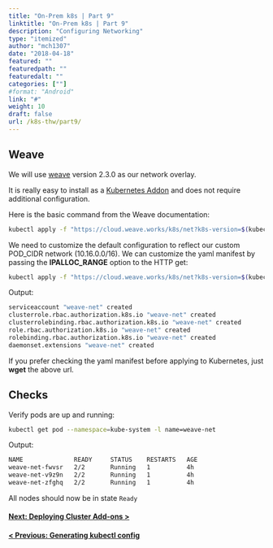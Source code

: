 ```yaml
---
title: "On-Prem k8s | Part 9"
linktitle: "On-Prem k8s | Part 9"
description: "Configuring Networking"
type: "itemized"
author: "mch1307"
date: "2018-04-18"
featured: ""
featuredpath: ""
featuredalt: ""
categories: [""]
#format: "Android"
link: "#"
weight: 10
draft: false
url: /k8s-thw/part9/
---
```

## Weave

We will use [weave][20] version 2.3.0 as our network overlay. 

It is really easy to install as a [Kubernetes Addon][21] and does not require additional configuration.

Here is the basic command from the Weave documentation:

```bash
kubectl apply -f "https://cloud.weave.works/k8s/net?k8s-version=$(kubectl version | base64 | tr -d '\n')"
```

We need to customize the default configuration to reflect our custom POD_CIDR network (10.16.0.0/16). We can customize the yaml manifest by passing the **IPALLOC_RANGE** option to the HTTP get:

```bash
kubectl apply -f "https://cloud.weave.works/k8s/net?k8s-version=$(kubectl version | base64 | tr -d '\n')&env.IPALLOC_RANGE=10.16.0.0/16"
```
Output:

```bash
serviceaccount "weave-net" created
clusterrole.rbac.authorization.k8s.io "weave-net" created
clusterrolebinding.rbac.authorization.k8s.io "weave-net" created
role.rbac.authorization.k8s.io "weave-net" created
rolebinding.rbac.authorization.k8s.io "weave-net" created
daemonset.extensions "weave-net" created
```

If you prefer checking the yaml manifest before applying to Kubernetes, just **wget** the above url.


## Checks

Verify pods are up and running:

```bash
kubectl get pod --namespace=kube-system -l name=weave-net
```

Output:

```bash
NAME              READY     STATUS    RESTARTS   AGE
weave-net-fwvsr   2/2       Running   1          4h
weave-net-v9z9n   2/2       Running   1          4h
weave-net-zfghq   2/2       Running   1          4h
```

All nodes should now be in state `Ready`

#### [Next: Deploying Cluster Add-ons >][10]

#### [< Previous: Generating kubectl config][8]

 [1]: /k8s-thw/part1
 [2]: /k8s-thw/part2
 [3]: /k8s-thw/part3
 [4]: /k8s-thw/part4
 [5]: /k8s-thw/part5
 [6]: /k8s-thw/part6
 [7]: /k8s-thw/part7
 [8]: /k8s-thw/part8
 [10]: /k8s-thw/part10
 [20]: https://www.weave.works/docs/net/latest/kubernetes/kube-addon/
 [21]: https://kubernetes.io/docs/concepts/cluster-administration/addons/
